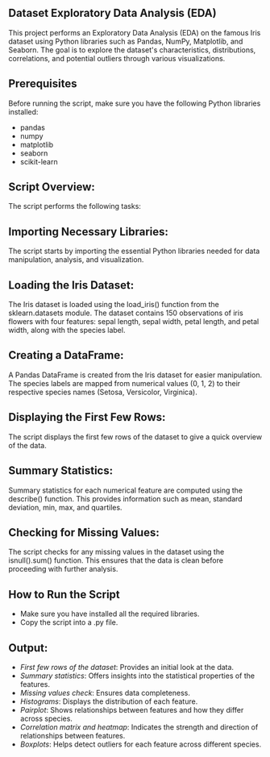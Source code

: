 ## Dataset Exploratory Data Analysis (EDA)
This project performs an Exploratory Data Analysis (EDA) on the famous Iris dataset using Python libraries such as Pandas, NumPy, Matplotlib, and Seaborn. The goal is to explore the dataset's characteristics, distributions, correlations, and potential outliers through various visualizations.

## Prerequisites
Before running the script, make sure you have the following Python libraries installed:

- pandas
- numpy
- matplotlib
- seaborn
- scikit-learn

## Script Overview:
The script performs the following tasks:

## Importing Necessary Libraries:
The script starts by importing the essential Python libraries needed for data manipulation, analysis, and visualization.

## Loading the Iris Dataset:
The Iris dataset is loaded using the load_iris() function from the sklearn.datasets module. The dataset contains 150 observations of iris flowers with four features: sepal length, sepal width, petal length, and petal width, along with the species label.

## Creating a DataFrame:
A Pandas DataFrame is created from the Iris dataset for easier manipulation. The species labels are mapped from numerical values (0, 1, 2) to their respective species names (Setosa, Versicolor, Virginica).

## Displaying the First Few Rows:
The script displays the first few rows of the dataset to give a quick overview of the data.

## Summary Statistics:
Summary statistics for each numerical feature are computed using the describe() function. This provides information such as mean, standard deviation, min, max, and quartiles.

## Checking for Missing Values:
The script checks for any missing values in the dataset using the isnull().sum() function. This ensures that the data is clean before proceeding with further analysis.

## How to Run the Script
- Make sure you have installed all the required libraries.
- Copy the script into a .py file.

## Output:
- *First few rows of the dataset*: Provides an initial look at the data.
- *Summary statistics*: Offers insights into the statistical properties of the features.
- *Missing values check*: Ensures data completeness.
- *Histograms*: Displays the distribution of each feature.
- *Pairplot*: Shows relationships between features and how they differ across species.
- *Correlation matrix and heatmap*: Indicates the strength and direction of relationships between features.
- *Boxplots*: Helps detect outliers for each feature across different species.
